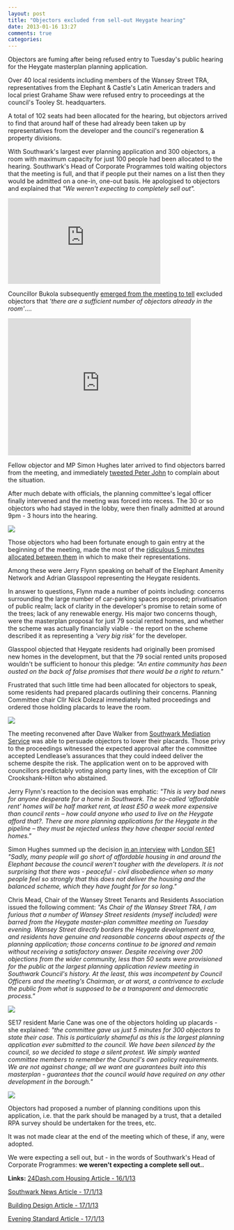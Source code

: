 ```yaml
---
layout: post
title: "Objectors excluded from sell-out Heygate hearing"
date: 2013-01-16 13:27
comments: true
categories: 
---
```

Objectors are fuming after being refused entry to Tuesday's public hearing for the Heygate masterplan planning application.

Over 40 local residents including members of the Wansey Street TRA, representatives from the Elephant & Castle's Latin American traders and local priest Grahame Shaw were refused entry to proceedings at the council's Tooley St. headquarters. 

A total of 102 seats had been allocated for the hearing, but objectors arrived to find that around half of these had already been taken up by representatives from the developer and the council's regeneration & property divisions.

With Southwark's largest ever planning application and 300 objectors, a room with maximum capacity for just 100 people had been allocated to the hearing. Southwark's Head of Corporate Programmes told waiting objectors that the meeting is full, and that if people put their names on a list then they would be admitted on a one-in, one-out basis. He apologised to objectors and explained that _"We weren't expecting to completely sell out"._
<iframe width="350" height="197" src="http://www.youtube.com/embed/rHUSIcLIons" frameborder="0" allowfullscreen></iframe>

Councillor Bukola subsequently [emerged from the meeting to tell](http://www.youtube.com/watch?v=aU4VFcLvJ3Y&) excluded objectors that _'there are a sufficient number of objectors already in the room'_....   

<iframe width="420" height="315" src="http://www.youtube.com/embed/aU4VFcLvJ3Y" frameborder="0" allowfullscreen></iframe>

Fellow objector and MP Simon Hughes later arrived to find objectors barred from the meeting, and immediately [tweeted Peter John](https://twitter.com/swklibdems/status/291277257664770048?uid=0&iid=am-165485524613583391288878247&nid=57+452) to complain about the situation. 

After much debate with officials, the planning committee's legal officer finally intervened and the meeting was forced into recess. The 30 or so objectors who had stayed in the lobby, were then finally admitted at around 9pm - 3 hours into the hearing.

![](http://crappistmartin.github.io/images/planningcommittee3.jpg)

Those objectors who had been fortunate enough to gain entry at the beginning of the meeting, made the most of the [ridiculous 5 minutes allocated between them](/2013-01-02-heygate-application-will-objectors-get-a-fair-hearing/) in which to make their representations.

Among these were Jerry Flynn speaking on behalf of the Elephant Amenity Network and Adrian Glasspool representing the Heygate residents.

In answer to questions, Flynn made a number of points including: concerns surrounding the large number of car-parking spaces proposed; privatisation of public realm; lack of clarity in the developer's promise to retain some of the trees; lack of any renewable energy. His major two concerns though, were the masterplan proposal for just 79 social rented homes, and whether the scheme was actually financially viable - the report on the scheme described it as representing a _'very big risk'_ for the developer.

Glasspool objected that Heygate residents had originally been promised new homes in the development, but that the 79 social rented units proposed wouldn't be sufficient to honour this pledge: _"An entire community has been ousted on the back of false promises that there would be a right to return."_ 

Frustrated that such little time had been allocated for objectors to speak, some residents had prepared placards outlining their concerns. Planning Committee chair Cllr Nick Dolezal immediately halted proceedings and ordered those holding placards to leave the room.

![](http://crappistmartin.github.io/images/planningcommittee2.JPG)

The meeting reconvened after Dave Walker from [Southwark Mediation Service](http://southwarkmediation.co.uk) was able to persuade objectors to lower their placards. Those privy to the proceedings witnessed the expected approval after the committee accepted Lendlease’s assurances that they could indeed deliver the scheme despite the risk. The application went on to be approved with councillors predictably voting along party lines, with the exception of Cllr Crookshank-Hilton who abstained.

Jerry Flynn's reaction to the decision was emphatic: _"This is very bad news for anyone desperate for a home in Southwark.  The so-called ‘affordable rent’ homes will be half market rent, at least £50 a week more expensive than council rents – how could anyone who used to live on the Heygate afford that?. There are more planning applications for the Heygate in the pipeline – they must be rejected unless they have cheaper social rented homes."_
 

Simon Hughes summed up the decision [in an interview](http://audioboo.fm/boos/1157878-simon-hughes-reaction-to-heygate-decision#t=2m17s) with [London SE1](http://www.london-se1.co.uk/news/view/6545) _"Sadly, many people will go short of affordable housing in and around the Elephant because the council weren't tougher with the developers. It is not surprising that there was - peaceful - civil disobedience when so many people feel so strongly that this does not deliver the housing and the balanced scheme, which they have fought for for so long."_

Chris Mead, Chair of the Wansey Street Tenants and Residents Association issued the following comment: _"As Chair of the Wansey Street TRA, I am furious that a number of Wansey Street residents (myself included) were barred from the Heygate master-plan committee meeting on Tuesday evening. Wansey Street directly borders the Heygate development area, and residents have genuine and reasonable concerns about aspects of the planning application; those concerns continue to be ignored and remain without receiving a satisfactory answer. Despite receiving over 200 objections from the wider community, less than 50 seats were provisioned for the public at the largest planning application review meeting in Southwark Council's history. At the least, this was incompetent by Council Officers and the meeting's Chairman, or at worst, a contrivance to exclude the public from what is supposed to be a transparent and democratic process."_

![](http://crappistmartin.github.io/images/showustheviability.jpg)

SE17 resident Marie Cane was one of the objectors holding up placards - she explained: _"the committee gave us just 5 minutes for 300 objectors to state their case. This is particularly shameful as this is the largest planning application ever submitted to the council. We have been silenced by the council, so we decided to stage a silent protest. We simply wanted committee members to remember the Council's own policy requirements. We are not against change; all we want are guarantees built into this masterplan - guarantees that the council would have required on any other development in the borough."_ 

![](http://www.peoplesrepublicofsouthwark.co.uk/images/stories/news/heygatein01.jpg)

Objectors had proposed a number of planning conditions upon this application, i.e. that the park should be managed by a trust, that a detailed RPA survey should be undertaken for the trees, etc. 

It was not made clear at the end of the meeting which of these, if any, were adopted.

We were expecting a sell out, but - in the words of Southwark's Head of Corporate Programmes: __we weren't expecting a complete sell out..__  


__Links:__
[24Dash.com Housing Article - 16/1/13](http://www.24dash.com/news/housing/2013-01-16-Protests-and-acrimony-as-Heygate-estate-regeneration-plans-approved#.UPbG82MtZlU.twitter)

[Southwark News Article - 17/1/13](http://crappistmartin.github.io/images/SNHeygateplanningapplication17Jan.pdf)

[Building Design Article - 17/1/13](http://www.bdonline.co.uk/news/heygate-objectors-complain-they-were-excluded-from-planning-hearing/5048879.article)

[Evening Standard Article - 17/1/13](http://crappistmartin.github.io/images/eveningstandard.pdf)


